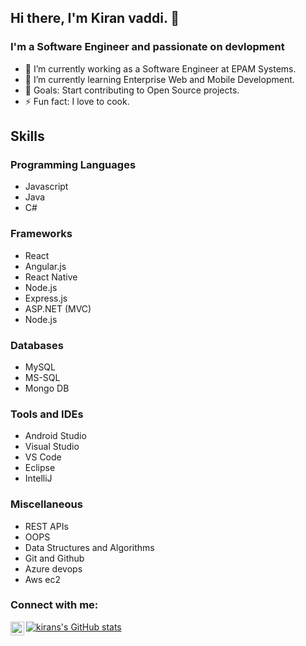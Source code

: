 ## Hi there, I'm Kiran vaddi. 👋

### I'm a Software Engineer and passionate on devlopment 
- 🔭 I’m currently working as a Software Engineer at EPAM Systems.
- 🌱 I’m currently learning Enterprise Web and Mobile Development.
- 🥅 Goals: Start contributing to Open Source projects.
- ⚡ Fun fact: I love to cook.

## Skills
### Programming Languages
* Javascript
* Java
* C#

### Frameworks
* React
* Angular.js
* React Native
* Node.js
* Express.js
* ASP.NET (MVC)
* Node.js

### Databases
* MySQL
* MS-SQL
* Mongo DB
### Tools and IDEs
* Android Studio
* Visual Studio
* VS Code
* Eclipse
* IntelliJ
### Miscellaneous
* REST APIs
* OOPS
* Data Structures and Algorithms
* Git and Github
* Azure devops
* Aws ec2

### Connect with me:

[<img align="left" alt="kiranvaddi | LinkedIn" width="22px" src="https://cdn.jsdelivr.net/npm/simple-icons@v3/icons/linkedin.svg" />][linkedin]

[![kirans's GitHub stats](https://github-readme-stats.vercel.app/api?username=vaddisiva5034)](https://github.com/anuraghazra/github-readme-stats)


[linkedin]: https://linkedin.com/in/kiran-vaddi-860b61139
